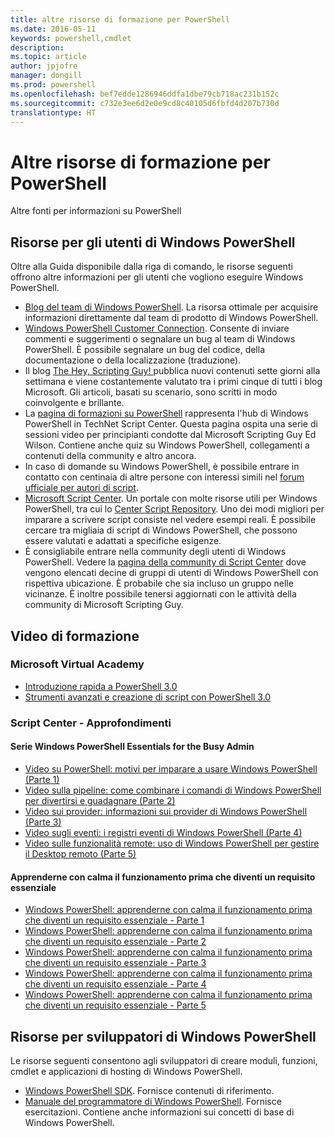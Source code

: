 ```yaml
---
title: altre risorse di formazione per PowerShell
ms.date: 2016-05-11
keywords: powershell,cmdlet
description: 
ms.topic: article
author: jpjofre
manager: dongill
ms.prod: powershell
ms.openlocfilehash: bef7edde1286946ddfa1dbe79cb718ac231b152c
ms.sourcegitcommit: c732e3ee6d2e0e9cd8c40105d6fbfd4d207b730d
translationtype: HT
---
```

#  <a name="more-powershell-learning"></a>Altre risorse di formazione per PowerShell

Altre fonti per informazioni su PowerShell  

## <a name="resources-for-windows-powershell-users"></a>Risorse per gli utenti di Windows PowerShell

Oltre alla Guida disponibile dalla riga di comando, le risorse seguenti offrono altre informazioni per gli utenti che vogliono eseguire Windows PowerShell.

-   [Blog del team di Windows PowerShell](http://blogs.msdn.com/b/powershell/). La risorsa ottimale per acquisire informazioni direttamente dal team di prodotto di Windows PowerShell.
-   [Windows PowerShell Customer Connection](http://Connect.Microsoft.com/PowerShell). Consente di inviare commenti e suggerimenti o segnalare un bug al team di Windows PowerShell. È possibile segnalare un bug del codice, della documentazione o della localizzazione (traduzione).
-   Il blog [The Hey, Scripting Guy! ](http://www.scriptingguys.com/blog) pubblica nuovi contenuti sette giorni alla settimana e viene costantemente valutato tra i primi cinque di tutti i blog Microsoft. Gli articoli, basati su scenario, sono scritti in modo coinvolgente e brillante.
-   La [pagina di formazioni su PowerShell](http://www.scriptingguys.com/learnpowershell) rappresenta l'hub di Windows PowerShell in TechNet Script Center. Questa pagina ospita una serie di sessioni video per principianti condotte dal Microsoft Scripting Guy Ed Wilson. Contiene anche quiz su Windows PowerShell, collegamenti a contenuti della community e altro ancora.
-   In caso di domande su Windows PowerShell, è possibile entrare in contatto con centinaia di altre persone con interessi simili nel [forum ufficiale per autori di script](http://social.technet.microsoft.com/forums/itcg/threads/).
-   [Microsoft Script Center](https://technet.microsoft.com/scriptcenter). Un portale con molte risorse utili per Windows PowerShell, tra cui lo [Center Script Repository](http://gallery.technet.microsoft.com/scriptcenter/). Uno dei modi migliori per imparare a scrivere script consiste nel vedere esempi reali. È possibile cercare tra migliaia di script di Windows PowerShell, che possono essere valutati e adattati a specifiche esigenze.
-   È consigliabile entrare nella community degli utenti di Windows PowerShell. Vedere la [pagina della community di Script Center](https://technet.microsoft.com/scriptcenter/hh182567.aspx) dove vengono elencati decine di gruppi di utenti di Windows PowerShell con rispettiva ubicazione. È probabile che sia incluso un gruppo nelle vicinanze. È inoltre possibile tenersi aggiornati con le attività della community di Microsoft Scripting Guy.

## <a name="video-training"></a>Video di formazione

###  <a name="microsoft-virtual-academy"></a>Microsoft Virtual Academy
-  [Introduzione rapida a PowerShell 3.0](https://mva.microsoft.com/en-US/training-courses/getting-started-with-powershell-30-jump-start-8276)
-  [Strumenti avanzati e creazione di script con PowerShell 3.0](https://mva.microsoft.com/en-US/training-courses/advanced-tools-scripting-with-powershell-30-jump-start-8231)

###  <a name="script-center-learn"></a>Script Center - Approfondimenti
####  <a name="windows-powershell-essentials-for-the-busy-admin-series"></a>Serie Windows PowerShell Essentials for the Busy Admin
-  [Video su PowerShell: motivi per imparare a usare Windows PowerShell &#40;Parte 1&#41;](http://dlbmodigital.microsoft.com/webcasts/wmv/23976_Dnl_L.wmv)
-  [Video sulla pipeline: come combinare i comandi di Windows PowerShell per divertirsi e guadagnare &#40;Parte 2&#41;](http://dlbmodigital.microsoft.com/webcasts/wmv/23977_Dnl_L.wmv)
-  [Video sui provider: informazioni sui provider di Windows PowerShell &#40;Parte 3&#41;](http://dlbmodigital.microsoft.com/webcasts/wmv/23978_Dnl_L.wmv)
-  [Video sugli eventi: i registri eventi di Windows PowerShell &#40;Parte 4&#41;](http://dlbmodigital.microsoft.com/webcasts/wmv/23979_Dnl_L.wmv)
-  [Video sulle funzionalità remote: uso di Windows PowerShell per gestire il Desktop remoto &#40;Parte 5&#41;](http://dlbmodigital.microsoft.com/webcasts/wmv/23980_Dnl_L.wmv)

#### <a name="learn-it-now-before-its-an-emergency"></a>Apprenderne con calma il funzionamento prima che diventi un requisito essenziale
-  [Windows PowerShell: apprenderne con calma il funzionamento prima che diventi un requisito essenziale - Parte 1](http://dlbmodigital.microsoft.com/webcasts/wmv/1032481530_Dnl_L.wmv)
-  [Windows PowerShell: apprenderne con calma il funzionamento prima che diventi un requisito essenziale - Parte 2](http://dlbmodigital.microsoft.com/webcasts/wmv/1032481542_Dnl_L.wmv)
-  [Windows PowerShell: apprenderne con calma il funzionamento prima che diventi un requisito essenziale - Parte 3](http://dlbmodigital.microsoft.com/webcasts/wmv/1032481548_Dnl_L.wmv)
-  [Windows PowerShell: apprenderne con calma il funzionamento prima che diventi un requisito essenziale - Parte 4](http://dlbmodigital.microsoft.com/webcasts/wmv/1032481552_Dnl_L.wmv)
-  [Windows PowerShell: apprenderne con calma il funzionamento prima che diventi un requisito essenziale - Parte 5](http://dlbmodigital.microsoft.com/webcasts/wmv/1032481554_Dnl_L.wmv)

## <a name="resources-for-windows-powershell-developers"></a>Risorse per sviluppatori di Windows PowerShell

Le risorse seguenti consentono agli sviluppatori di creare moduli, funzioni, cmdlet e applicazioni di hosting di Windows PowerShell.

-   [Windows PowerShell SDK](http://go.microsoft.com/fwlink/p/?LinkID=89595). Fornisce contenuti di riferimento.
-   [Manuale del programmatore di Windows PowerShell](http://go.microsoft.com/fwlink/p/?LinkID=89596). Fornisce esercitazioni. Contiene anche informazioni sui concetti di base di Windows PowerShell.

